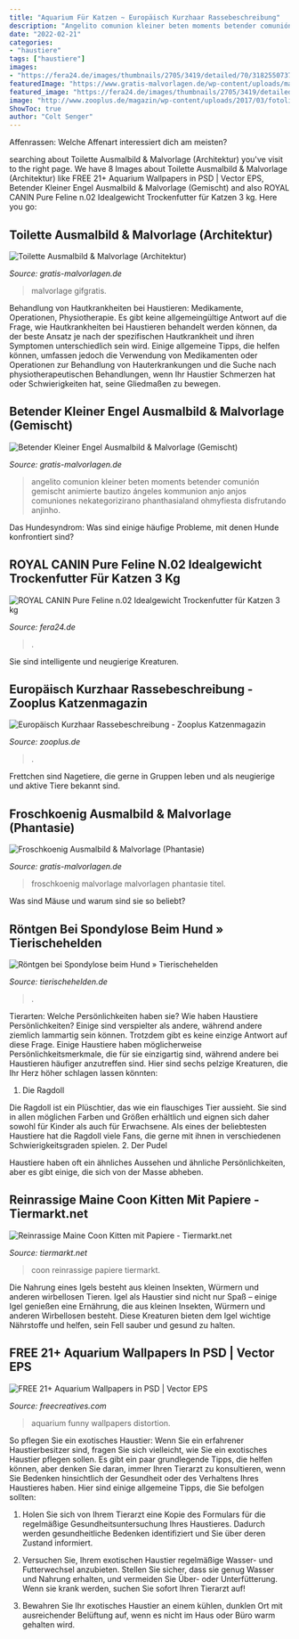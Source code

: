 ```yaml
---
title: "Aquarium Für Katzen ~ Europäisch Kurzhaar Rassebeschreibung"
description: "Angelito comunion kleiner beten moments betender comunión gemischt animierte bautizo ángeles kommunion anjo anjos comuniones nekategorizirano phanthasialand ohmyfiesta disfrutando anjinho"
date: "2022-02-21"
categories:
- "haustiere"
tags: ["haustiere"]
images:
- "https://fera24.de/images/thumbnails/2705/3419/detailed/70/3182550737852_khie-lr.jpg"
featuredImage: "https://www.gratis-malvorlagen.de/wp-content/uploads/malvorlagen/Phantasie/5/Froschkoenig-219x300.gif"
featured_image: "https://fera24.de/images/thumbnails/2705/3419/detailed/70/3182550737852_khie-lr.jpg"
image: "http://www.zooplus.de/magazin/wp-content/uploads/2017/03/fotolia_127616989.jpg"
ShowToc: true
author: "Colt Senger"
---
```



Affenrassen: Welche Affenart interessiert dich am meisten?

	

		
searching about Toilette Ausmalbild &amp; Malvorlage (Architektur) you've visit to the right page. We have 8 Images about Toilette Ausmalbild &amp; Malvorlage (Architektur) like FREE 21+ Aquarium Wallpapers in PSD | Vector EPS, Betender Kleiner Engel Ausmalbild &amp; Malvorlage (Gemischt) and also ROYAL CANIN Pure Feline n.02 Idealgewicht Trockenfutter für Katzen 3 kg. Here you go:
		
    
## Toilette Ausmalbild &amp; Malvorlage (Architektur)

<img loading=lazy src="https://www.gratis-malvorlagen.de/wp-content/uploads/malvorlagen/Architektur/Toilette-300x509.gif" onerror="this.onerror=null;this.src='https://tse1.mm.bing.net/th?id=OIP.Pl-aBWlKKNO4J43GXN-aHgHaMk&amp;pid=15.1';" alt="Toilette Ausmalbild &amp; Malvorlage (Architektur)">

_Source: gratis-malvorlagen.de_

>malvorlage gifgratis. 

	

Behandlung von Hautkrankheiten bei Haustieren: Medikamente, Operationen, Physiotherapie.
Es gibt keine allgemeingültige Antwort auf die Frage, wie Hautkrankheiten bei Haustieren behandelt werden können, da der beste Ansatz je nach der spezifischen Hautkrankheit und ihren Symptomen unterschiedlich sein wird. Einige allgemeine Tipps, die helfen können, umfassen jedoch die Verwendung von Medikamenten oder Operationen zur Behandlung von Hauterkrankungen und die Suche nach physiotherapeutischen Behandlungen, wenn Ihr Haustier Schmerzen hat oder Schwierigkeiten hat, seine Gliedmaßen zu bewegen.

    
## Betender Kleiner Engel Ausmalbild &amp; Malvorlage (Gemischt)

<img loading=lazy src="https://www.gratis-malvorlagen.de/wp-content/uploads/malvorlagen/Gemischt/13/betender-kleiner-Engel-196x300.gif" onerror="this.onerror=null;this.src='https://tse2.mm.bing.net/th?id=OIP.Maic9rlDl-UPmRiXNFPSOwHaLV&amp;pid=15.1';" alt="Betender Kleiner Engel Ausmalbild &amp; Malvorlage (Gemischt)">

_Source: gratis-malvorlagen.de_

>angelito comunion kleiner beten moments betender comunión gemischt animierte bautizo ángeles kommunion anjo anjos comuniones nekategorizirano phanthasialand ohmyfiesta disfrutando anjinho. 

	

Das Hundesyndrom: Was sind einige häufige Probleme, mit denen Hunde konfrontiert sind?

    
## ROYAL CANIN Pure Feline N.02 Idealgewicht Trockenfutter Für Katzen 3 Kg

<img loading=lazy src="https://fera24.de/images/thumbnails/2705/3419/detailed/70/3182550737852_khie-lr.jpg" onerror="this.onerror=null;this.src='https://tse4.mm.bing.net/th?id=OIP.nxw2omOWB11EOHcS-8TnzAHaJW&amp;pid=15.1';" alt="ROYAL CANIN Pure Feline n.02 Idealgewicht Trockenfutter für Katzen 3 kg">

_Source: fera24.de_

>. 

	

Sie sind intelligente und neugierige Kreaturen.

    
## Europäisch Kurzhaar Rassebeschreibung - Zooplus Katzenmagazin

<img loading=lazy src="http://www.zooplus.de/magazin/wp-content/uploads/2017/03/fotolia_127616989.jpg" onerror="this.onerror=null;this.src='https://tse4.mm.bing.net/th?id=OIP.v2niHvFvp5QNmSgpWbrEDwHaE8&amp;pid=15.1';" alt="Europäisch Kurzhaar Rassebeschreibung - Zooplus Katzenmagazin">

_Source: zooplus.de_

>. 

	

Frettchen sind Nagetiere, die gerne in Gruppen leben und als neugierige und aktive Tiere bekannt sind.

    
## Froschkoenig Ausmalbild &amp; Malvorlage (Phantasie)

<img loading=lazy src="https://www.gratis-malvorlagen.de/wp-content/uploads/malvorlagen/Phantasie/5/Froschkoenig-219x300.gif" onerror="this.onerror=null;this.src='https://tse3.mm.bing.net/th?id=OIP._aWKE1DoVWwzwvuqL6cTBAAAAA&amp;pid=15.1';" alt="Froschkoenig Ausmalbild &amp; Malvorlage (Phantasie)">

_Source: gratis-malvorlagen.de_

>froschkoenig malvorlage malvorlagen phantasie titel. 

	

Was sind Mäuse und warum sind sie so beliebt?

    
## Röntgen Bei Spondylose Beim Hund » Tierischehelden

<img loading=lazy src="https://www.tierischehelden.de/wp-content/uploads/2018/11/57-11-wirbelsaeule-hund-e1542632950430.jpg" onerror="this.onerror=null;this.src='https://tse3.mm.bing.net/th?id=OIP.qkkgXFBbEAAZhCZYULvnrAHaF2&amp;pid=15.1';" alt="Röntgen bei Spondylose beim Hund » Tierischehelden">

_Source: tierischehelden.de_

>. 

	

Tierarten: Welche Persönlichkeiten haben sie?
Wie haben Haustiere Persönlichkeiten? Einige sind verspielter als andere, während andere ziemlich lammartig sein können. Trotzdem gibt es keine einzige Antwort auf diese Frage. Einige Haustiere haben möglicherweise Persönlichkeitsmerkmale, die für sie einzigartig sind, während andere bei Haustieren häufiger anzutreffen sind. Hier sind sechs pelzige Kreaturen, die Ihr Herz höher schlagen lassen könnten:

1. Die Ragdoll

Die Ragdoll ist ein Plüschtier, das wie ein flauschiges Tier aussieht. Sie sind in allen möglichen Farben und Größen erhältlich und eignen sich daher sowohl für Kinder als auch für Erwachsene. Als eines der beliebtesten Haustiere hat die Ragdoll viele Fans, die gerne mit ihnen in verschiedenen Schwierigkeitsgraden spielen.
2. Der Pudel

Haustiere haben oft ein ähnliches Aussehen und ähnliche Persönlichkeiten, aber es gibt einige, die sich von der Masse abheben.

    
## Reinrassige Maine Coon Kitten Mit Papiere - Tiermarkt.net

<img loading=lazy src="https://www.tiermarkt.net/images/listings/2015-11/reinrassige_maine_coon_kitten_mit_papiere-1448807741-352-d_pic.jpg" onerror="this.onerror=null;this.src='https://tse4.mm.bing.net/th?id=OIP.gx5NEkdzSjPuV_SKOsY_rQDUEs&amp;pid=15.1';" alt="Reinrassige Maine Coon Kitten mit Papiere - Tiermarkt.net">

_Source: tiermarkt.net_

>coon reinrassige papiere tiermarkt. 

	

Die Nahrung eines Igels besteht aus kleinen Insekten, Würmern und anderen wirbellosen Tieren.
Igel als Haustier sind nicht nur Spaß – einige Igel genießen eine Ernährung, die aus kleinen Insekten, Würmern und anderen Wirbellosen besteht. Diese Kreaturen bieten dem Igel wichtige Nährstoffe und helfen, sein Fell sauber und gesund zu halten.

    
## FREE 21+ Aquarium Wallpapers In PSD | Vector EPS

<img loading=lazy src="https://images.freecreatives.com/wp-content/uploads/2016/04/Funny-Aquarium-Distortion-Wallpaper-.jpg" onerror="this.onerror=null;this.src='https://tse4.mm.bing.net/th?id=OIP.r8IFFMNZpaHUq9VmsINW0wHaEo&amp;pid=15.1';" alt="FREE 21+ Aquarium Wallpapers in PSD | Vector EPS">

_Source: freecreatives.com_

>aquarium funny wallpapers distortion. 

	

So pflegen Sie ein exotisches Haustier:
Wenn Sie ein erfahrener Haustierbesitzer sind, fragen Sie sich vielleicht, wie Sie ein exotisches Haustier pflegen sollen. Es gibt ein paar grundlegende Tipps, die helfen können, aber denken Sie daran, immer Ihren Tierarzt zu konsultieren, wenn Sie Bedenken hinsichtlich der Gesundheit oder des Verhaltens Ihres Haustieres haben. Hier sind einige allgemeine Tipps, die Sie befolgen sollten:
1. Holen Sie sich von Ihrem Tierarzt eine Kopie des Formulars für die regelmäßige Gesundheitsuntersuchung Ihres Haustieres. Dadurch werden gesundheitliche Bedenken identifiziert und Sie über deren Zustand informiert.

2. Versuchen Sie, Ihrem exotischen Haustier regelmäßige Wasser- und Futterwechsel anzubieten. Stellen Sie sicher, dass sie genug Wasser und Nahrung erhalten, und vermeiden Sie Über- oder Unterfütterung. Wenn sie krank werden, suchen Sie sofort Ihren Tierarzt auf!

3. Bewahren Sie Ihr exotisches Haustier an einem kühlen, dunklen Ort mit ausreichender Belüftung auf, wenn es nicht im Haus oder Büro warm gehalten wird.

